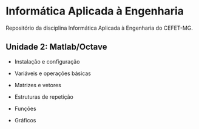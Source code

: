 # Informática Aplicada à Engenharia

Repositório da disciplina Informática Aplicada à Engenharia do CEFET-MG.

## Unidade 2: Matlab/Octave

* Instalação e configuração

* Variáveis e operações básicas

* Matrizes e vetores

* Estruturas de repetição

* Funções

* Gráficos




